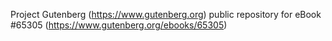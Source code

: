 Project Gutenberg (https://www.gutenberg.org) public repository for
eBook #65305 (https://www.gutenberg.org/ebooks/65305)
